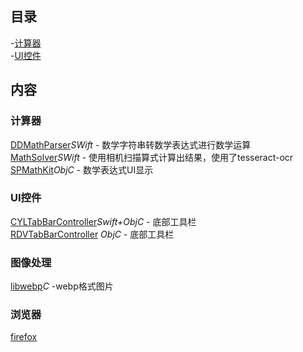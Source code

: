 ## 目录
-[计算器](#计算器)  
-[UI控件](#UI控件)

## 内容
### 计算器
  [DDMathParser](https://github.com/davedelong/DDMathParser)*SWift* - 数学字符串转数学表达式进行数学运算  
  [MathSolver](https://github.com/onmyway133/MathSolver)*SWift* - 使用相机扫描算式计算出结果，使用了tesseract-ocr  
  [SPMathKit](https://github.com/CodingSha/SPMathKit)*ObjC* - 数学表达式UI显示  
  
### UI控件
  [CYLTabBarController](https://github.com/ChenYilong/CYLTabBarController.git)*Swift+ObjC* - 底部工具栏  
  [RDVTabBarController](https://github.com/robbdimitrov/RDVTabBarController.git) *ObjC* - 底部工具栏  

### 图像处理
  [libwebp](https://github.com/webmproject/libwebp)*C* -webp格式图片  
  
### 浏览器
  [firefox](https://github.com/mozilla-mobile)
